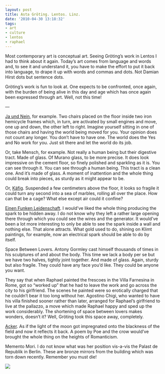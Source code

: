 ```yaml
---
layout: post
title: Asta Gröting. Lentos. Linz.
date: '2010-04-30 13:18:32'
tags:
- art
- culture
- lentos
- raphael
---
```



Most contemporary art is conceptual art. Seeing Gröting’s work in Lentos I had to think about it again. Today’s art comes from language and words and, to see it and understand it, you have to make the effort to put it back into language, to drape it up with words and commas and dots. Not Damian Hirst dots but sentence dots.

Gröting’s work is fun to look at. One expects to be confronted, once again, with the burden of being alive in this day and age which has once again been expressed through art. Well, not this time!

—

[Ja und Nein](http://www.astagroeting.de/pages/sculpture.php?image=23#single042-neujaundnein.jpg), for example. Two chairs placed on the floor inside two iron hemicycle frames which, in turn, are activated by small engines and move, one up and down, the other left to right. Imagine yourself sitting in one of those chairs and having the world being moved for you. Your opinion does not count any longer. You don’t have to have one. The world does the Yes and No work for you. Just sit there and let the world do its job.

Or, take Mensch, for example. Not really a human being but their digestive tract. Made of glass. Of Murano glass, to be more precise. It does look impressive on the cement floor, so finely polished and sparkling as it is. You can see through it. You can see through a human being. This tract is a clean one. And it’s made of glass. A moment of inattention and the whole thing could break into pieces, as sturdy as it might appear to be.

Or, [Käfig](http://www.astagroeting.de/pages/sculpture.php?image=1#single009-kaefig.jpg). Suspended a few centimeters above the floor, it looks so fragile it could turn any second into a sea of marbles, rolling all over the place. How can that be a cage? What else except air could it confine?

[Einen Funken Leidenschaft](http://www.astagroeting.de/pages/sculpture.php?image=8#single016-funken.jpg). I would’ve liked the whole thing producing the spark to be hidden away. I do not know why they left a rather large opening there through which you could see the wires and the generator. It would’ve been a lot more interesting to only be able to see the spark inside a wall and nothing else. That alone attracts. What gold used to do, shining on Klimt paintings, for example, now an electrical spark should be able to do by itself.

Space Between Lovers. Antony Gormley cast himself thousands of times in his sculptures of and about the body. This time we lack a body per se but we have two halves, tightly joint together. And made of glass. Again, sturdy but also fragile. They could have any face you’d like. They could be anyone you want.

They say that when Raphael painted the frescoes in the Villa Farnesina in Rome, got so “worked up” that he had to leave the work and go across the city to his girlfriend. The scenes he painted were so erotically charged that he couldn’t bear it too long without her. Agostino Chigi, who wanted to have his villa finished sooner rather than later, arranged for Raphael’s girlfriend to live at the pallazzo, a move which made Raphael happy and sped up the work considerably. The shortening of space between lovers makes wonders, doesn’t it? Well, Gröting took this space away, completely.

[Acker](http://www.astagroeting.de/pages/sculpture.php?image=13#single026-ackernachleuchtend.jpg). As if the light of the moon got impregnated onto the blackness of the field and now it reflects it back. A poem by Poe and the crow would’ve brought the whole thing on the heights of Romanticism.

Memento Mori. I do not know what was her position vis-a-vis the Palast de Republik in Berlin. These are bronze mirrors from the building which was torn down recently. Remember you must die!

![](http://lh6.ggpht.com/_8N3MB6ce-Uw/S9fXOQWV9mI/AAAAAAAANtA/vvS93dWjhCQ/s800/DSC02522.JPG)


